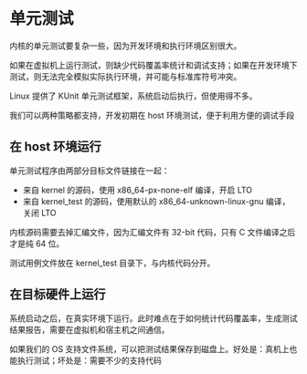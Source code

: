 # 单元测试

内核的单元测试要复杂一些，因为开发环境和执行环境区别很大。

如果在虚拟机上运行测试，则缺少代码覆盖率统计和调试支持；如果在开发环境下测试，则无法完全模拟实际执行环境，并可能与标准库符号冲突。

Linux 提供了 KUnit 单元测试框架，系统启动后执行，但使用得不多。

我们可以两种策略都支持，开发初期在 host 环境测试，便于利用方便的调试手段

## 在 host 环境运行

单元测试程序由两部分目标文件链接在一起：
- 来自 kernel 的源码，使用 x86_64-px-none-elf 编译，开启 LTO
- 来自 kernel_test 的源码，使用默认的 x86_64-unknown-linux-gnu 编译，关闭 LTO

内核源码需要去掉汇编文件，因为汇编文件有 32-bit 代码，只有 C 文件编译之后才是纯 64 位。

测试用例文件放在 kernel_test 目录下，与内核代码分开。

## 在目标硬件上运行

系统启动之后，在真实环境下运行。此时难点在于如何统计代码覆盖率，生成测试结果报告，需要在虚拟机和宿主机之间通信。

如果我们的 OS 支持文件系统，可以把测试结果保存到磁盘上。好处是：真机上也能执行测试；坏处是：需要不少的支持代码
